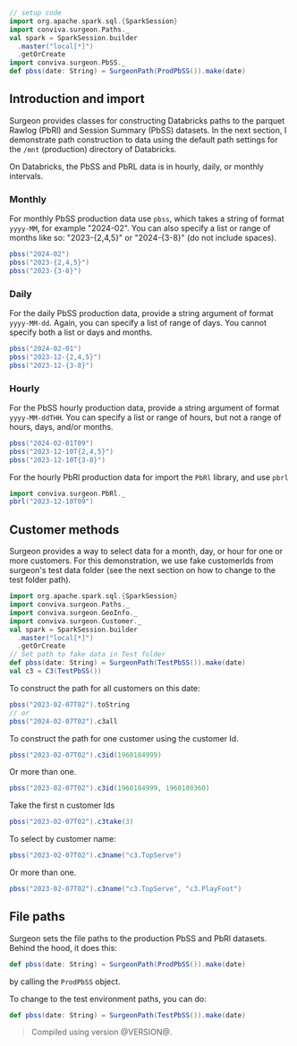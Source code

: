 ```scala mdoc:invisible
// setup code
import org.apache.spark.sql.{SparkSession}
import conviva.surgeon.Paths._
val spark = SparkSession.builder
  .master("local[*]")
  .getOrCreate
import conviva.surgeon.PbSS._ 
def pbss(date: String) = SurgeonPath(ProdPbSS()).make(date)
```

## Introduction and import

Surgeon provides classes for constructing Databricks paths to the parquet Rawlog (PbRl) and
Session Summary (PbSS) datasets. In the next section, I demonstrate path construction to data using the default path settings for  the `/mnt` (production)  directory of Databricks.


On Databricks, the PbSS and PbRL data is in hourly, daily, or monthly intervals. 

### Monthly 
For monthly PbSS production data use `pbss`, which takes a string of format `yyyy-MM`, for example "2024-02". You can also specify a list or range of months like so: "2023-{2,4,5}" or "2024-{3-8}" (do not include spaces).


```scala mdoc
pbss("2024-02")
pbss("2023-{2,4,5}")
pbss("2023-{3-8}")
```

### Daily

For the daily PbSS production data, provide a string argument of format
`yyyy-MM-dd`. Again, you can specify a list of range of days. You cannot
specify both a list or days and months. 

```scala mdoc
pbss("2024-02-01")
pbss("2023-12-{2,4,5}")
pbss("2023-12-{3-8}")
```

### Hourly

For the PbSS hourly production data, provide a string argument of format
`yyyy-MM-ddTHH`. You can specify a list or range of hours, but not a range of hours, days,
and/or months. 

```scala mdoc
pbss("2024-02-01T09")
pbss("2023-12-10T{2,4,5}")
pbss("2023-12-10T{3-8}")
```
For the hourly PbRl production data for import the `PbRl` library, and use `pbrl`

```scala mdoc
import conviva.surgeon.PbRl._
pbrl("2023-12-10T09")
```

## Customer methods

Surgeon provides a way to select data for a month, day, or hour for one or more
customers. For this demonstration, we use fake customerIds from surgeon's test data folder (see the next section on how to change to the test folder path).

```scala mdoc:invisible:reset
import org.apache.spark.sql.{SparkSession}
import conviva.surgeon.Paths._
import conviva.surgeon.GeoInfo._
import conviva.surgeon.Customer._
val spark = SparkSession.builder
  .master("local[*]")
  .getOrCreate
// Set path to fake data in Test folder
def pbss(date: String) = SurgeonPath(TestPbSS()).make(date)
val c3 = C3(TestPbSS())
```

 To construct the path for all customers on this date:
```scala mdoc
pbss("2023-02-07T02").toString 
// or 
pbss("2024-02-07T02").c3all
```

To construct the path for one customer using the customer Id. 
```scala mdoc
pbss("2023-02-07T02").c3id(1960184999)
```
Or more than one. 
```scala mdoc
pbss("2023-02-07T02").c3id(1960184999, 1960180360)
```
Take the first n customer Ids
```scala mdoc
pbss("2023-02-07T02").c3take(3)
```
To select by customer name:
```scala mdoc
pbss("2023-02-07T02").c3name("c3.TopServe")
```
Or more than one. 
```scala mdoc
pbss("2023-02-07T02").c3name("c3.TopServe", "c3.PlayFoot")
``` 

## File paths

Surgeon sets the file paths to the production PbSS and PbRl datasets. Behind
the hood, it does this:

```scala 
def pbss(date: String) = SurgeonPath(ProdPbSS()).make(date)
```

by calling the `ProdPbSS` object. 

To change to the test environment paths, you can do:

```scala 
def pbss(date: String) = SurgeonPath(TestPbSS()).make(date)
```
> Compiled using version @VERSION@. 
